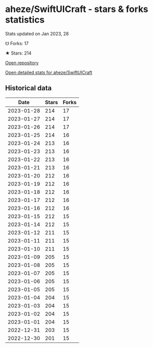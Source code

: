 # aheze/SwiftUICraft - stars & forks statistics

Stats updated on Jan 2023, 28

☋ Forks: 17

★ Stars: 214

[Open repository](https://github.com/aheze/SwiftUICraft)

[Open detailed stats for aheze/SwiftUICraft](https://reviewgithub.com/rep/aheze/SwiftUICraft)

## Historical data
| Date | Stars | Forks |
|------|-------|-------|
| 2023-01-28 | 214 | 17 | 
| 2023-01-27 | 214 | 17 | 
| 2023-01-26 | 214 | 17 | 
| 2023-01-25 | 214 | 16 | 
| 2023-01-24 | 213 | 16 | 
| 2023-01-23 | 213 | 16 | 
| 2023-01-22 | 213 | 16 | 
| 2023-01-21 | 213 | 16 | 
| 2023-01-20 | 212 | 16 | 
| 2023-01-19 | 212 | 16 | 
| 2023-01-18 | 212 | 16 | 
| 2023-01-17 | 212 | 16 | 
| 2023-01-16 | 212 | 16 | 
| 2023-01-15 | 212 | 15 | 
| 2023-01-14 | 212 | 15 | 
| 2023-01-12 | 211 | 15 | 
| 2023-01-11 | 211 | 15 | 
| 2023-01-10 | 211 | 15 | 
| 2023-01-09 | 205 | 15 | 
| 2023-01-08 | 205 | 15 | 
| 2023-01-07 | 205 | 15 | 
| 2023-01-06 | 205 | 15 | 
| 2023-01-05 | 205 | 15 | 
| 2023-01-04 | 204 | 15 | 
| 2023-01-03 | 204 | 15 | 
| 2023-01-02 | 204 | 15 | 
| 2023-01-01 | 204 | 15 | 
| 2022-12-31 | 203 | 15 | 
| 2022-12-30 | 201 | 15 | 

